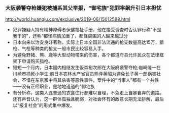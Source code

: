 ### 大阪袭警夺枪嫌犯被捕系其父举报，“御宅族”犯罪率飙升引日本担忧
http://world.huanqiu.com/exclusive/2019-06/15012598.html
- 犯罪嫌疑人持有精神障碍者保健福祉手册，他在接受调查时否认罪行称“不是我干的”，还称“都怪病情加重了，都怪周围的人越来越过分
- 日本向来以治安良好著称，实际上日本全国非法流通的枪支数量高达15万，猎枪、气枪等种类的枪支一般市民比较容易入手。
- 为避免野猪、熊、鹿等大型动物带来的伤害，各个都道府县允许民众在法律框架下申请购买猎枪。
- 短短一个月内，日本国内相继发生饭森裕次郎在大阪府袭警夺枪;岩崎隆一在川崎市捅死小学生;前日本农林水产省官员熊泽英昭为避免长子英一郎祸害社会，不惜在东京家中将其杀害等恶性事件。案件中的“当事人”都有一个共性——没有正经职业，是地地道道的“御宅族
- 有分析称，这类人连普通的衣食住行都难以自理，不免走上自暴自弃的道路。还有声音认为，这一群体孤独且脆弱，对社会怀有的敌意长期无法排解，最后以“报复社会”的形式集中爆发。